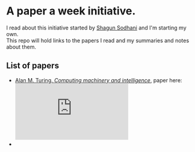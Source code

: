 # A paper a week initiative.

I read about this initiative started by [Shagun Sodhani](https://github.com/shagunsodhani) and I'm starting my own.  
This repo will hold links to the papers I read and my summaries and notes about them.  


## List of papers
* [Alan M. Turing. *Computing machinery and intelligence*](https://medium.com/@xavrb/computing-machinery-and-intelligence-a-summary-e28edff00fe5), paper here: ![PDF](https://www.csee.umbc.edu/courses/471/papers/turing.pdf)
*
